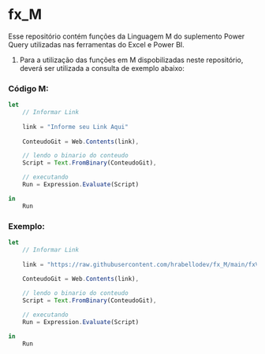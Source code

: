 # fx_M
Esse repositório contém funções da Linguagem M do suplemento Power Query utilizadas nas ferramentas do Excel e Power BI. 

1. Para a utilização das funções em M dispobilizadas neste repositório, deverá ser utilizada a consulta de exemplo abaixo:

### Código M:
```js
let
    // Informar Link
    
    link = "Informe seu Link Aqui"
    
    ConteudoGit = Web.Contents(link),

    // lendo o binario do conteudo
    Script = Text.FromBinary(ConteudoGit),

    // executando
    Run = Expression.Evaluate(Script)

in
    Run
```

### Exemplo:

```js
let
    // Informar Link
    
    link = "https://raw.githubusercontent.com/hrabellodev/fx_M/main/fxVerificaErro.txt"
    
    ConteudoGit = Web.Contents(link),

    // lendo o binario do conteudo
    Script = Text.FromBinary(ConteudoGit),

    // executando
    Run = Expression.Evaluate(Script)

in
    Run
```
